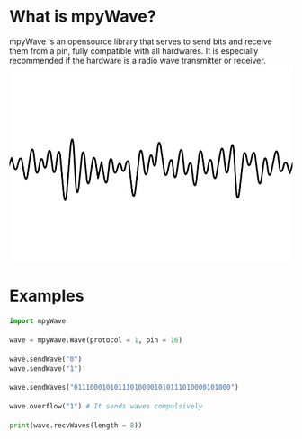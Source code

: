 # What is mpyWave?

mpyWave is an opensource library that serves to send bits and receive them from a pin, fully compatible with all hardwares.
It is especially recommended if the hardware is a radio wave transmitter or receiver.
![Waves](https://raw.githubusercontent.com/ANDRVV/mpyWave/main/26855362.jpg)

# Examples
```python
import mpyWave

wave = mpyWave.Wave(protocol = 1, pin = 16)

wave.sendWave("0")
wave.sendWave("1")

wave.sendWaves("011100010101110100001010111010000101000")

wave.overflow("1") # It sends waves compulsively

print(wave.recvWaves(length = 8))
```
